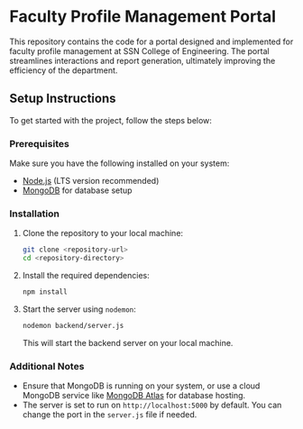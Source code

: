 # Faculty Profile Management Portal

This repository contains the code for a portal designed and implemented for faculty profile management at SSN College of Engineering. The portal streamlines interactions and report generation, ultimately improving the efficiency of the department.

## Setup Instructions

To get started with the project, follow the steps below:

### Prerequisites

Make sure you have the following installed on your system:

- [Node.js](https://nodejs.org/) (LTS version recommended)
- [MongoDB](https://www.mongodb.com/try/download/community) for database setup

### Installation

1. Clone the repository to your local machine:

    ```bash
    git clone <repository-url>
    cd <repository-directory>
    ```

2. Install the required dependencies:

    ```bash
    npm install
    ```

3. Start the server using `nodemon`:

    ```bash
    nodemon backend/server.js
    ```

    This will start the backend server on your local machine.
   
### Additional Notes

- Ensure that MongoDB is running on your system, or use a cloud MongoDB service like [MongoDB Atlas](https://www.mongodb.com/cloud/atlas) for database hosting.
- The server is set to run on `http://localhost:5000` by default. You can change the port in the `server.js` file if needed.
